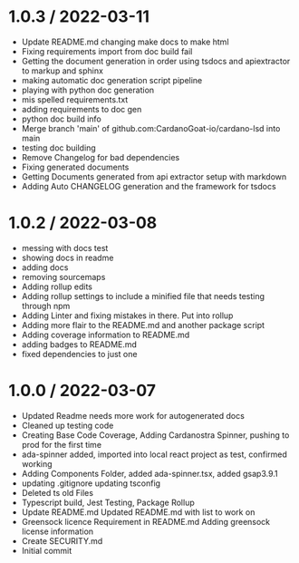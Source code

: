 1.0.3 / 2022-03-11
==================

  * Update README.md
    changing make docs to make html
  * Fixing requirements import from doc build fail
  * Getting the document generation in order using tsdocs and apiextractor to markup and sphinx
  * making automatic doc generation script pipeline
  * playing with python doc generation
  * mis spelled requirements.txt
  * adding requirements to doc gen
  * python doc build info
  * Merge branch 'main' of github.com:CardanoGoat-io/cardano-lsd into main
  * testing doc building
  * Remove Changelog for bad dependencies
  * Fixing generated documents
  * Getting Documents generated from api extractor setup with markdown
  * Adding Auto CHANGELOG generation and the framework for tsdocs

1.0.2 / 2022-03-08
==================

  * messing with docs test
  * showing docs in readme
  * adding docs
  * removing sourcemaps
  * Adding rollup edits
  * Adding rollup settings to include a minified file that needs testing through npm
  * Adding Linter and fixing mistakes in there. Put into rollup
  * Adding more flair to the README.md and another package script
  * Adding coverage information to README.md
  * adding badges to README.md
  * fixed dependencies to just one

1.0.0 / 2022-03-07
==================

  * Updated Readme needs more work for autogenerated docs
  * Cleaned up testing code
  * Creating Base Code Coverage, Adding Cardanostra Spinner, pushing to prod for the first time
  * ada-spinner added, imported into local react project as test, confirmed working
  * Adding Components Folder, added ada-spinner.tsx, added gsap3.9.1
  * updating .gitignore updating tsconfig
  * Deleted ts old Files
  * Typescript build, Jest Testing, Package Rollup
  * Update README.md
    Updated README.md with list to work on
  * Greensock licence Requirement in README.md
    Adding greensock license information
  * Create SECURITY.md
  * Initial commit
